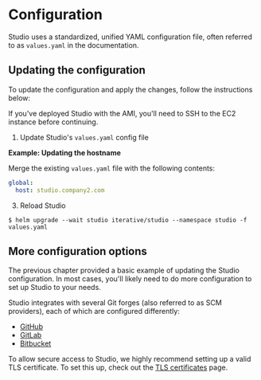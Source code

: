 # Configuration

Studio uses a standardized, unified YAML configuration file, often referred to
as `values.yaml` in the documentation.

## Updating the configuration

To update the configuration and apply the changes, follow the instructions
below:

<admon type="info">

If you've deployed Studio with the AMI, you'll need to SSH to the EC2 instance
before continuing.

</admon>

1. Update Studio's `values.yaml` config file

**Example: Updating the hostname**

Merge the existing `values.yaml` file with the following contents:

```yaml
global:
  host: studio.company2.com
```

3. Reload Studio

```cli
$ helm upgrade --wait studio iterative/studio --namespace studio -f values.yaml
```

## More configuration options

The previous chapter provided a basic example of updating the Studio
configuration. In most cases, you'll likely need to do more configuration to set
up Studio to your needs.

Studio integrates with several Git forges (also referred to as SCM providers),
each of which are configured differently:

- [GitHub](/doc/studio/self-hosting/configuration/github)
- [GitLab](/doc/studio/self-hosting/configuration/gitlab)
- [Bitbucket](/doc/studio/self-hosting/configuration/bitbucket)

To allow secure access to Studio, we highly recommend setting up a valid TLS
certificate. To set this up, check out the
[TLS certificates](/doc/studio/self-hosting/configuration/tls) page.
